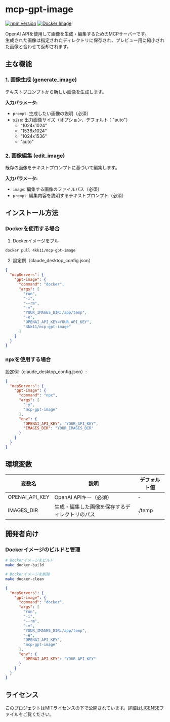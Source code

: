 # mcp-gpt-image

[![npm version](https://badge.fury.io/js/mcp-gpt-image.svg)](https://www.npmjs.com/package/mcp-gpt-image)
[![Docker Image](https://img.shields.io/docker/v/4kk11/mcp-gpt-image?logo=docker)](https://hub.docker.com/r/4kk11/mcp-gpt-image)

OpenAI APIを使用して画像を生成・編集するためのMCPサーバーです。  
生成された画像は指定されたディレクトリに保存され、プレビュー用に縮小された画像と合わせて返却されます。

## 主な機能

### 1. 画像生成 (generate_image)
テキストプロンプトから新しい画像を生成します。

**入力パラメータ:**
- `prompt`: 生成したい画像の説明（必須）
- `size`: 出力画像サイズ（オプション、デフォルト："auto"）
  - "1024x1024"
  - "1536x1024"
  - "1024x1536"
  - "auto"

### 2. 画像編集 (edit_image)
既存の画像をテキストプロンプトに基づいて編集します。

**入力パラメータ:**
- `image`: 編集する画像のファイルパス（必須）
- `prompt`: 編集内容を説明するテキストプロンプト（必須）

## インストール方法

### Dockerを使用する場合

1. Dockerイメージをプル
```bash
docker pull 4kk11/mcp-gpt-image
```

2. 設定例（claude_desktop_config.json）
```json
{
  "mcpServers": {
    "gpt-image": {
      "command": "docker",
      "args": [
        "run",
        "-i",
        "--rm",
        "-v",
        "YOUR_IMAGES_DIR:/app/temp",
        "-e",
        "OPENAI_API_KEY=YOUR_API_KEY",
        "4kk11/mcp-gpt-image"
      ]
    }
  }
}
```

### npxを使用する場合

設定例（claude_desktop_config.json）:
```json
{
  "mcpServers": {
    "gpt-image": {
      "command": "npx",
      "args": [
        "-y",
        "mcp-gpt-image"
      ],
      "env": {
        "OPENAI_API_KEY": "YOUR_API_KEY",
        "IMAGES_DIR": "YOUR_IMAGES_DIR"
      }
    }
  }
}
```

## 環境変数

| 変数名 | 説明 | デフォルト値 |
|--------|------|--------------|
| OPENAI_API_KEY | OpenAI APIキー（必須） | - |
| IMAGES_DIR | 生成・編集した画像を保存するディレクトリのパス | ./temp |

## 開発者向け

### Dockerイメージのビルドと管理

```bash
# Dockerイメージをビルド
make docker-build

# Dockerイメージを削除
make docker-clean
```

```json
{
  "mcpServers": {
    "gpt-image": {
      "command": "docker",
      "args": [
        "run",
        "-i",
        "--rm",
        "-v",
        "YOUR_IMAGES_DIR:/app/temp",
        "-e",
        "OPENAI_API_KEY",
        "mcp-gpt-image"
      ],
      "env": {
        "OPENAI_API_KEY": "YOUR_API_KEY"
      }
    }
  }
}
```

## ライセンス

このプロジェクトはMITライセンスの下で公開されています。詳細は[LICENSE](LICENSE)ファイルをご覧ください。